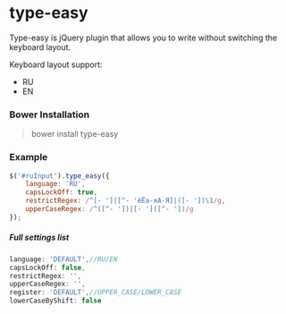 # type-easy
Type-easy is jQuery plugin that allows you to write without switching the keyboard layout.

Keyboard layout support:
- RU
- EN

### Bower Installation

> bower install type-easy

### Example

```javascript
$('#ruInput').type_easy({
    language: 'RU',
    capsLockOff: true,
    restrictRegex: /^[- ']|[^- 'ёЁа-яА-Я]|([- '])\1/g,
    upperCaseRegex: /^([^- '])|[- ']([^- '])/g
});
```

##### Full settings list
```javascript
language: 'DEFAULT',//RU/EN
capsLockOff: false,
restrictRegex: '',
upperCaseRegex: '',
register: 'DEFAULT',//UPPER_CASE/LOWER_CASE
lowerCaseByShift: false
```
